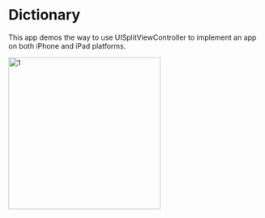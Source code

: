 # Dictionary

This app demos the way to use UISplitViewController to implement an app on both iPhone and iPad platforms.

<img width="300" alt="1" src="https://user-images.githubusercontent.com/60697742/113752134-98628e00-9747-11eb-8621-06165679a67f.png">
